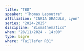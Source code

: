 ```yaml
---
title: "TBD"
speaker: "Thomas Lepoutre"
affiliation: "INRIA DRACULA, Lyon"
series: "2024-2025"
discipline: "Biomathematics"
when: "28/11/2024 - 14:00"
type: bigre
where: "Taillefer R31"
---
```

